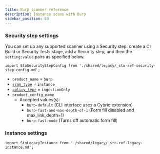 ```yaml
---
title: Burp scanner reference
description: Instance scans with Burp
sidebar_position: 80
---
```



### Security step settings

You can set up any supported scanner using a Security step: create a CI Build or Security Tests stage, add a Security step, and then the `setting:value` pairs as specified below.

<!-- SECURITY STEP CONFIG DBOX --------------------------------------------------------------------------- -->

```mdx-code-block
import StoSecurityStepConfig from './shared/legacy/_sto-ref-security-step-config.md';
```

<StoSecurityStepConfig />

* `product_name` = `burp`
* [`scan_type`](/docs/security-testing-orchestration/sto-techref-category/security-step-settings-reference#scanner-categories) = `instance`
* [`policy_type`](/docs/security-testing-orchestration/sto-techref-category/security-step-settings-reference#data-ingestion-methods) = `ingestionOnly`
* `product_config_name`
	+ Accepted values(s):
		- `burp-default` (CLI interface uses a Cybric extension)
		- `burp-fast-and-max-depth-of-1` (Form fill disabled and max\_link\_depth=1)
		- `burp-fast-mode` (Turns off automatic form fill)


<!-- CONTAINERS --------------------------------------------------------------------------- 

```mdx-code-block
import StoLegacyContainer from './shared/legacy/_sto-ref-legacy-container.md';
```

<StoLegacyContainer />


<!-- REPOS --------------------------------------------------------------------------- 

### Repository scan settings

```mdx-code-block
import StoLegacyRepo from './shared/legacy/_sto-ref-legacy-repo.md';
```

<StoLegacyRepo />

<!-- LEGACY INSTANCE  --------------------------------------------------------------------------- -->

### Instance settings 

```mdx-code-block
import StoLegacyInstance from './shared/legacy/_sto-ref-legacy-instance.md';
```

<StoLegacyInstance />

<!-- LEGACY CONFIGS  --------------------------------------------------------------------------- 


```mdx-code-block
import StoLegacyConfig from './shared/legacy/_sto-ref-legacy-config.md';
```

<StoLegacyConfig  />


<!-- INSTANCES  --------------------------------------------------------------------------- -->